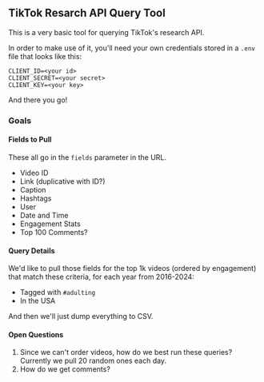 ## TikTok Resarch API Query Tool

This is a very basic tool for querying TikTok's research API.

In order to make use of it, you'll need your own credentials stored in a `.env` file that looks like this:

```
CLIENT_ID=<your id>
CLIENT_SECRET=<your secret>
CLIENT_KEY=<your key>
```

And there you go!

### Goals

#### Fields to Pull
These all go in the `fields` parameter in the URL.

* Video ID
* Link (duplicative with ID?)
* Caption
* Hashtags
* User
* Date and Time
* Engagement Stats
* Top 100 Comments?

#### Query Details
We'd like to pull those fields for the top 1k videos (ordered by engagement) that match these criteria, for each year from 2016-2024:

* Tagged with `#adulting`
* In the USA

And then we'll just dump everything to CSV.

#### Open Questions

1. Since we can't order videos, how do we best run these queries? Currently we pull 20 random ones each day.
2. How do we get comments?
